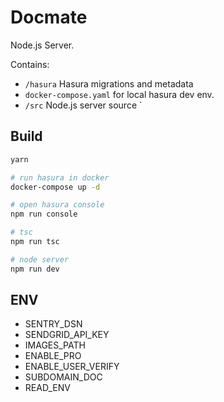 # Docmate

Node.js Server.

Contains:

- `/hasura` Hasura migrations and metadata
- `docker-compose.yaml` for local hasura dev env.
- `/src` Node.js server source `


## Build

```bash
yarn

# run hasura in docker
docker-compose up -d

# open hasura console
npm run console

# tsc
npm run tsc

# node server
npm run dev
```

## ENV

- SENTRY_DSN
- SENDGRID_API_KEY
- IMAGES_PATH
- ENABLE_PRO
- ENABLE_USER_VERIFY
- SUBDOMAIN_DOC
- READ_ENV